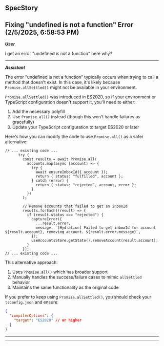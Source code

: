 ## SpecStory

## Fixing "undefined is not a function" Error (2/5/2025, 6:58:53 PM)

_**User**_

i get an error "undefined is not a function" here why?

---

_**Assistant**_

The error "undefined is not a function" typically occurs when trying to call a method that doesn't exist. In this case, it's likely because `Promise.allSettled()` might not be available in your environment.

`Promise.allSettled()` was introduced in ES2020, so if your environment or TypeScript configuration doesn't support it, you'll need to either:

1. Add the necessary polyfill
2. Use `Promise.all()` instead (though this won't handle failures as gracefully)
3. Update your TypeScript configuration to target ES2020 or later

Here's how you can modify the code to use `Promise.all()` as a safer alternative:

```typescript:components/StateHandlers/HydrationStateHandler.tsx
// ... existing code ...
      try {
        const results = await Promise.all(
          accounts.map(async (account) => {
            try {
              await ensureInboxId({ account });
              return { status: "fulfilled", account };
            } catch (error) {
              return { status: "rejected", account, error };
            }
          })
        );

        // Remove accounts that failed to get an inboxId
        results.forEach((result) => {
          if (result.status === "rejected") {
            captureError({
              ...result.error,
              message: `[Hydration] Failed to get inboxId for account ${result.account}, removing account. ${result.error.message}`,
            });
            useAccountsStore.getState().removeAccount(result.account);
          }
        });
// ... existing code ...
```

This alternative approach:
1. Uses `Promise.all()` which has broader support
2. Manually handles the success/failure cases to mimic `allSettled` behavior
3. Maintains the same functionality as the original code

If you prefer to keep using `Promise.allSettled()`, you should check your `tsconfig.json` and ensure:
```json
{
  "compilerOptions": {
    "target": "ES2020" // or higher
  }
}
```

---



---


